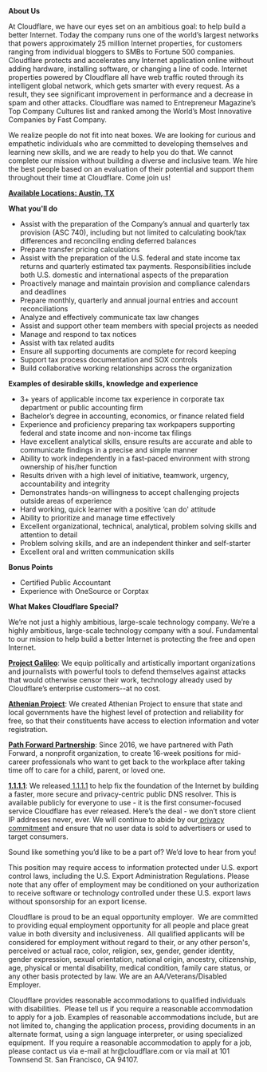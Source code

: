 <div class="content-intro">
	<div><strong>About Us</strong></div>
	<div>
		<p><span style="font-weight: 400;">At Cloudflare, we have our eyes set on an ambitious goal: to help build a better Internet. Today the company runs one of the world’s largest networks that powers approximately 25 million Internet properties, for customers ranging from individual bloggers to SMBs to Fortune 500 companies. Cloudflare protects and accelerates any Internet application online without adding hardware, installing software, or changing a line of code. Internet properties powered by Cloudflare all have web traffic routed through its intelligent global network, which gets smarter with every request. As a result, they see significant improvement in performance and a decrease in spam and other attacks. Cloudflare was named to Entrepreneur Magazine’s Top Company Cultures list and ranked among the World’s Most Innovative Companies by Fast Company.</span><span style="font-weight: 400;">&nbsp;</span></p>
		<p><span style="font-weight: 400;">We realize people do not fit into neat boxes. We are looking for curious and empathetic individuals who are committed to developing themselves and learning new skills, and we are ready to help you do that. We cannot complete our mission without building a diverse and inclusive team. We hire the best people based on an evaluation of their potential and support them throughout their time at Cloudflare. Come join us!&nbsp;</span></p>
	</div>
</div>
<p><span style="text-decoration: underline;"><strong>Available</strong><strong>&nbsp;Locations: Austin, TX</strong></span></p>
<p><strong>What you'll do</strong></p>
<ul>
	<li>Assist with the preparation of the Company’s annual and quarterly tax provision (ASC 740), including but not limited to calculating book/tax differences and reconciling ending deferred balances</li>
	<li>Prepare transfer pricing calculations</li>
	<li>Assist with the preparation of the U.S. federal and state income tax returns and quarterly estimated tax payments. Responsibilities include both U.S. domestic and international aspects of the preparation</li>
	<li>Proactively manage and maintain provision and compliance calendars and deadlines</li>
	<li>Prepare monthly, quarterly and annual journal entries and account reconciliations</li>
	<li>Analyze and effectively communicate tax law changes</li>
	<li>Assist and support other team members with special projects as needed</li>
	<li>Manage and respond to tax notices</li>
	<li>Assist with tax related audits</li>
	<li>Ensure all supporting documents are complete for record keeping</li>
	<li>Support tax process documentation and SOX controls</li>
	<li>Build collaborative working relationships across the organization&nbsp;</li>
</ul>
<p><strong>Examples of desirable skills, knowledge and experience</strong></p>
<ul>
	<li>3+ years of applicable income tax experience in corporate tax department or public accounting firm&nbsp;</li>
	<li>Bachelor’s degree in accounting, economics, or finance related field</li>
	<li>Experience and proficiency preparing tax workpapers supporting federal and state income and non-income tax filings</li>
	<li>Have excellent analytical skills, ensure results are accurate and able to communicate findings in a precise and simple manner</li>
	<li>Ability to work independently in a fast-paced environment with strong ownership of his/her function</li>
	<li>Results driven with a high level of initiative, teamwork, urgency, accountability and integrity</li>
	<li>Demonstrates hands-on willingness to accept challenging projects outside areas of experience</li>
	<li>Hard working, quick learner with a positive ‘can do' attitude</li>
	<li>Ability to prioritize and manage time effectively</li>
	<li>Excellent organizational, technical, analytical, problem solving skills and attention to detail</li>
	<li>Problem solving skills, and are an independent thinker and self-starter</li>
	<li>Excellent oral and written communication skills</li>
</ul>
<p><strong>Bonus Points</strong></p>
<ul>
	<li>Certified Public Accountant</li>
	<li>Experience with OneSource or Corptax</li>
</ul>
<div class="content-conclusion">
	<p><strong>What Makes Cloudflare Special?</strong></p>
	<p><span style="font-weight: 400;">We’re not just a highly ambitious, large-scale technology company. We’re a highly ambitious, large-scale technology company with a soul. Fundamental to our mission to help build a better Internet is protecting the free and open Internet.</span></p>
	<p><a href="https://blog.cloudflare.com/protecting-free-expression-online/"><strong>Project Galileo</strong></a><span style="font-weight: 400;">: We equip politically and artistically important organizations and journalists with powerful tools to defend themselves against attacks that would otherwise censor their work, technology already used by Cloudflare’s enterprise customers--at no cost.</span></p>
	<p><strong><a href="https://www.cloudflare.com/athenian/">Athenian Project</a></strong><span style="font-weight: 400;">: We created Athenian Project to ensure that state and local governments have the highest level of protection and reliability for free, so that their constituents have access to election information and voter registration.</span></p>
	<p><a href="https://blog.cloudflare.com/tag/path-forward/"><strong>Path Forward Partnership</strong></a><span style="font-weight: 400;">: Since 2016, we have partnered with Path Forward, a nonprofit organization, to create 16-week positions for mid-career professionals who want to get back to the workplace after taking time off to care for a child, parent, or loved one.</span></p>
	<p><a href="https://1.1.1.1/"><strong>1.1.1.1</strong></a><span style="font-weight: 400;">: We released</span><a href="https://1.1.1.1/"> <span style="font-weight: 400;">1.1.1.1</span></a><span style="font-weight: 400;"> to help fix the foundation of the Internet by building a faster, more secure and privacy-centric public DNS resolver. This is available publicly for everyone to use - it is the first consumer-focused service Cloudflare has ever released. Here’s the deal - we don’t store client IP addresses never, ever. We will continue to abide by our</span><a href="https://developers.cloudflare.com/1.1.1.1/privacy/public-dns-resolver"> privacy commitment</a><span style="font-weight: 400;"> and ensure that no user data is sold to advertisers or used to target consumers.</span></p>
	<p><span style="font-weight: 400;">Sound like something you’d like to be a part of? We’d love to hear from you!</span></p>
	<p><span style="font-weight: 400;">This position may require access to information protected under U.S. export control laws, including the U.S. Export Administration Regulations. Please note that any offer of employment may be conditioned on your authorization to receive software or technology controlled under these U.S. export laws without sponsorship for an export license.</span></p>
	<p><span style="font-weight: 400;">Cloudflare is proud to be an equal opportunity employer. &nbsp;We are committed to providing equal employment opportunity for all people and place great value in both diversity and inclusiveness. &nbsp;All qualified applicants will be considered for employment without regard to their, or any other person's, perceived or actual</span> <span style="font-weight: 400;">race, color, religion, sex, gender, gender identity, gender expression, sexual orientation, national origin, ancestry, citizenship, age, physical or mental disability, medical condition, family care status, or any other basis protected by law. </span><span style="font-weight: 400;">We are an AA/Veterans/Disabled Employer.</span></p>
	<p><span style="font-weight: 400;">Cloudflare provides reasonable accommodations to qualified individuals with disabilities. &nbsp;Please tell us if you require a reasonable accommodation to apply for a job. Examples of reasonable accommodations include, but are not limited to, changing the application process, providing documents in an alternate format, using a sign language interpreter, or using specialized equipment. &nbsp;If you require a reasonable accommodation to apply for a job, please contact us via e-mail at </span><span style="font-weight: 400;">hr@cloudflare.com</span><span style="font-weight: 400;"> or via mail at 101 Townsend St. San Francisco, CA 94107.</span></p>
</div>